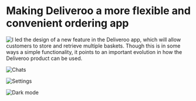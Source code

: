 # Making Deliveroo a more flexible and convenient ordering app

![I led the design of a new feature in the Deliveroo app, which will allow customers to store and retrieve multiple baskets. Though this is in some ways a simple functionality, it points to an important evolution in how the Deliveroo product can be used.](/multi-basket-1.png)

![Chats](/multi-basket-2.png)

![Settings](/multi-basket-3.png)

![Dark mode](/voicey-ui-dark.png)